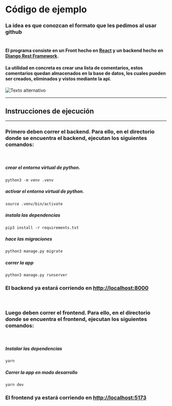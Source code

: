 # Código de ejemplo
### La idea es que conozcan el formato que les pedimos al usar github 
#
#### El programa consiste en un Front hecho en [React](URL "https://react.dev/") y un backend hecho en [Django Rest Framework](URL "https://www.django-rest-framework.org/").
#### La utilidad en concreta es crear una lista de comentarios, estos comentarios quedan almacenados en la base de datos, los cuales pueden ser creados, eliminados y vistos mediante la api.

![Texto alternativo](assets/ejemplo.gif)


---

## Instrucciones de ejecución

---
### Primero deben correr el backend. Para ello, en el directorio donde se encuentra el backend, ejecutan los siguientes comandos:  

&nbsp;

##### crear el entorno virtual de python.
```
python3 -m venv .venv
```

##### activar el entorno virtual de python.
```
source .venv/bin/activate
```

##### instala las dependencias
```
pip3 install -r requirements.txt
```

##### hace las migraciones
```
python3 manage.py migrate
```

##### correr la app
```
python3 manage.py runserver
```

### El backend ya estará corriendo en [http://localhost:8000]()

&nbsp;

### Luego deben correr el frontend. Para ello, en el directorio donde se encuentra el frontend, ejecutan los siguientes comandos:  

&nbsp;

##### Instalar las dependencias
```
yarn
```

##### Correr la app en modo desarrollo
```
yarn dev
```

### El frontend ya estará corriendo en [http://localhost:5173]()

